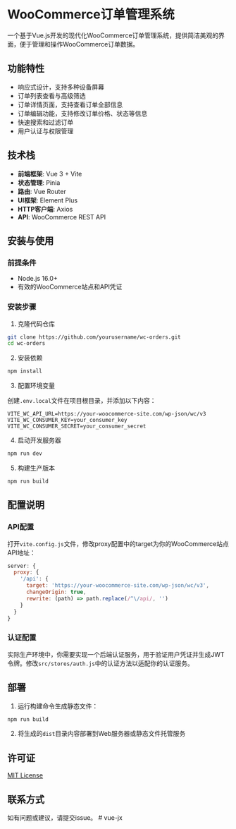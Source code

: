 # WooCommerce订单管理系统

一个基于Vue.js开发的现代化WooCommerce订单管理系统，提供简洁美观的界面，便于管理和操作WooCommerce订单数据。

## 功能特性

- 响应式设计，支持多种设备屏幕
- 订单列表查看与高级筛选
- 订单详情页面，支持查看订单全部信息
- 订单编辑功能，支持修改订单价格、状态等信息
- 快速搜索和过滤订单
- 用户认证与权限管理

## 技术栈

- **前端框架**: Vue 3 + Vite
- **状态管理**: Pinia
- **路由**: Vue Router
- **UI框架**: Element Plus
- **HTTP客户端**: Axios
- **API**: WooCommerce REST API

## 安装与使用

### 前提条件

- Node.js 16.0+
- 有效的WooCommerce站点和API凭证

### 安装步骤

1. 克隆代码仓库

```bash
git clone https://github.com/yourusername/wc-orders.git
cd wc-orders
```

2. 安装依赖

```bash
npm install
```

3. 配置环境变量

创建`.env.local`文件在项目根目录，并添加以下内容：

```
VITE_WC_API_URL=https://your-woocommerce-site.com/wp-json/wc/v3
VITE_WC_CONSUMER_KEY=your_consumer_key
VITE_WC_CONSUMER_SECRET=your_consumer_secret
```

4. 启动开发服务器

```bash
npm run dev
```

5. 构建生产版本

```bash
npm run build
```

## 配置说明

### API配置

打开`vite.config.js`文件，修改proxy配置中的target为你的WooCommerce站点API地址：

```javascript
server: {
  proxy: {
    '/api': {
      target: 'https://your-woocommerce-site.com/wp-json/wc/v3',
      changeOrigin: true,
      rewrite: (path) => path.replace(/^\/api/, '')
    }
  }
}
```

### 认证配置

实际生产环境中，你需要实现一个后端认证服务，用于验证用户凭证并生成JWT令牌。修改`src/stores/auth.js`中的认证方法以适配你的认证服务。

## 部署

1. 运行构建命令生成静态文件：

```bash
npm run build
```

2. 将生成的`dist`目录内容部署到Web服务器或静态文件托管服务

## 许可证

[MIT License](LICENSE)

## 联系方式

如有问题或建议，请提交issue。 # vue-jx
